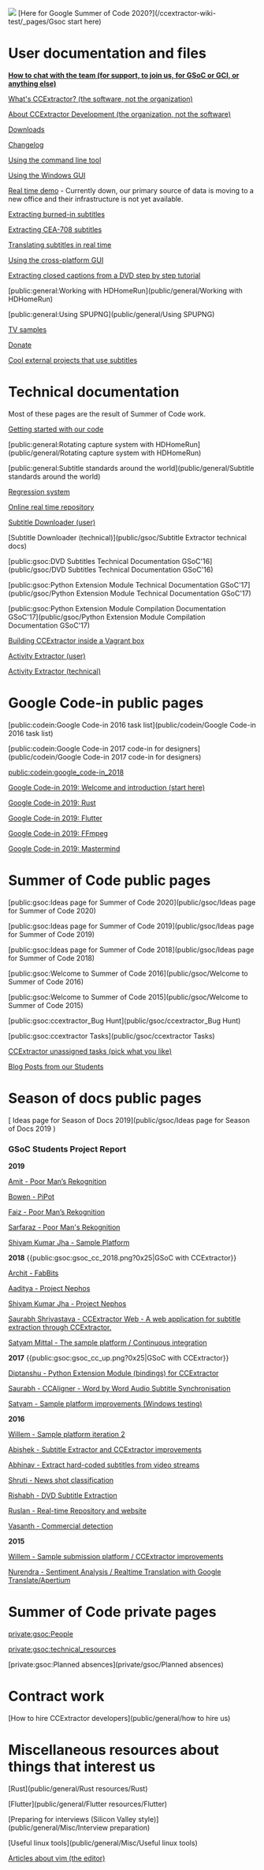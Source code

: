 ![](https://ccextractor.org/_media/public:gsoc-logo-horizontal-800.png)
[Here for Google Summer of Code 2020?](/ccextractor-wiki-test/_pages/Gsoc start here)

# User documentation and files

**[How to chat with the team (for support, to join us, for GSoC or GCI, or anything else)](public/general/support)**

[ What's CCExtractor? (the software, not the organization)](public/general/whatsccextractor) 

[About CCExtractor Development (the organization, not the software) ](public/general/about_the_org)

[Downloads](public/general/downloads)

[Changelog](https://github.com/CCExtractor/ccextractor/blob/master/docs/CHANGES.TXT)

[Using the command line tool](public/general/command_line_usage)

[Using the Windows GUI](public/general/win_gui_usage)

[ Real time demo](http://realtimedemo.ccextractor.org:8080/) - Currently down, our primary source of data is moving to a new office and their infrastructure is not yet available.

[Extracting burned-in subtitles](https://abhinavshukla95.wordpress.com/2016/08/18/google-summer-of-code-work-product-submission/)

[Extracting CEA-708 subtitles](public/gsoc/olegkisselef_cea_708)

[Translating subtitles in real time](public/gsoc/translating_captions)

[Using the cross-platform GUI](public/gsoc/olegkisselef_qt_gui)

[Extracting closed captions from a DVD step by step tutorial](public/gsoc/extract_from_DVD)

[public:general:Working with HDHomeRun](public/general/Working with HDHomeRun)

[public:general:Using SPUPNG](public/general/Using SPUPNG)

[ TV samples](public/general/TVSamples )

[Donate](public/general/http://sourceforge.net/donate/index.php?group_id=190832)

[ Cool external projects that use subtitles](public/general/coollinkswithsubfs )

# Technical documentation

Most of these pages are the result of Summer of Code work. 

[Getting started with our code](public/general/gettingstartedwithourcode)

[public:general:Rotating capture system with HDHomeRun](public/general/Rotating capture system with HDHomeRun)

[public:general:Subtitle standards around the world](public/general/Subtitle standards around the world)

[Regression system](public/gsoc/ccextractor_regression_testing)

[Online real time repository](public/gsoc/2016/abishek/subtitle_downloader)

[Subtitle Downloader (user)](public/gsoc/2016/abishek/subtitle_downloader)

[Subtitle Downloader (technical)](public/gsoc/Subtitle Extractor technical docs)

[public:gsoc:DVD Subtitles Technical Documentation GSoC'16](public/gsoc/DVD Subtitles Technical Documentation GSoC'16)

[public:gsoc:Python Extension Module Technical Documentation GSoC'17](public/gsoc/Python Extension Module Technical Documentation GSoC'17)

[public:gsoc:Python Extension Module Compilation Documentation GSoC'17](public/gsoc/Python Extension Module Compilation Documentation GSoC'17)

[Building CCExtractor inside a Vagrant box](public/general/vagrant)

[Activity Extractor (user)](public/codein/activity_extractor_user_docs)

[Activity Extractor (technical)](public/codein/activity_extractor_technical_docs)

# Google Code-in public pages

[public:codein:Google Code-in 2016 task list](public/codein/Google Code-in 2016 task list)

[public:codein:Google Code-in 2017 code-in for designers](public/codein/Google Code-in 2017 code-in for designers)

[public:codein:google_code-in_2018](public/codein/google_code-in_2018)

[Google Code-in 2019: Welcome and introduction (start here)](https://gci2019.ccextractor.org)


[Google Code-in 2019: Rust](public/codein/google_code-in_2019/Rust)

[Google Code-in 2019: Flutter](public/codein/google_code-in_2019/Flutter)

[Google Code-in 2019: FFmpeg](public/codein/google_code-in_2019/FFmpeg)

[Google Code-in 2019: Mastermind](public/codein/google_code-in_2019/Mastermind)



#  Summer of Code public pages

[public:gsoc:Ideas page for Summer of Code 2020](public/gsoc/Ideas page for Summer of Code 2020)

[public:gsoc:Ideas page for Summer of Code 2019](public/gsoc/Ideas page for Summer of Code 2019)

[public:gsoc:Ideas page for Summer of Code 2018](public/gsoc/Ideas page for Summer of Code 2018)

[public:gsoc:Welcome to Summer of Code 2016](public/gsoc/Welcome to Summer of Code 2016)

[public:gsoc:Welcome to Summer of Code 2015](public/gsoc/Welcome to Summer of Code 2015)

[public:gsoc:ccextractor_Bug Hunt](public/gsoc/ccextractor_Bug Hunt)

[public:gsoc:ccextractor Tasks](public/gsoc/ccextractor Tasks)

[ CCExtractor unassigned tasks (pick what you like)](public/gsoc/ccextractor_unassigned_tasks_pick_what_like)

[ Blog Posts from our Students](public/blog_posts_our_students)

#  Season of docs public pages

[ Ideas page for Season of Docs 2019](public/gsoc/Ideas page for Season of Docs 2019 )

### GSoC Students Project Report

**2019**

[ Amit - Poor Man’s Rekognition](public/gsoc/2019/pymit)

[ Bowen - PiPot](public/gsoc/2019/vertexc)

[ Faiz - Poor Man’s Rekognition ](public/gsoc/2019/faizkhan)

[ Sarfaraz - Poor Man's Rekognition](public/gsoc/2019/sziraqui)

[ Shivam Kumar Jha - Sample Platform](https://github.com/CCExtractor/sample-platform/pulls?utf8=%E2%9C%93&q=is%3Apr+author%3Athealphadollar)

**2018** {{public:gsoc:gsoc_cc_2018.png?0x25|GSoC with CCExtractor}} 

[ Archit - FabBits](public/gsoc/2018/achie27 )

[ Aaditya - Project Nephos](public/gsoc/2018/aaditya)

[ Shivam Kumar Jha - Project Nephos](public/gsoc/2018/thealphadollar)

[ Saurabh Shrivastava - CCExtractor Web - A web application for subtitle extraction through CCExtractor.](public/gsoc/2018/saurabh)

[ Satyam Mittal - The sample platform / Continuous integration](public/gsoc/2018/satyam)

**2017** {{public:gsoc:gsoc_cc_up.png?0x25|GSoC with CCExtractor}} 

[Diptanshu - Python Extension Module (bindings) for CCExtractor](public/gsoc/2017/diptanshu)

[Saurabh - CCAligner - Word by Word Audio Subtitle Synchronisation](public/gsoc/2017/saurabh)

[Satyam - Sample platform improvements (Windows testing)](public/gsoc/2017/satyam)

**2016**

[Willem - Sample platform iteration 2](public/gsoc/2016/willem)

[Abishek - Subtitle Extractor and CCExtractor improvements](public/gsoc/2016/abhishek/projects)

[Abhinav - Extract hard-coded subtitles from video streams](public/gsoc/2016/abhinav)

[Shruti - News shot classification](public/gsoc/2016/shruti)

[Rishabh - DVD Subtitle Extraction](public/gsoc/2016/rishabh)

[Ruslan - Real-time Repository and website](public/gsoc/2016/ruslan)

[Vasanth - Commercial detection](public/gsoc/2016/vasanth)

**2015**

[Willem - Sample submission platform / CCExtractor improvements](public/gsoc/2015/willem)

[Nurendra - Sentiment Analysis / Realtime Translation with Google Translate/Apertium](public/gsoc/2015/nurendra)

# Summer of Code private pages

[private:gsoc:People](private/gsoc/People)

[private:gsoc:technical_resources](private/gsoc/technical_resources)

[private:gsoc:Planned absences](private/gsoc/Planned absences)

# Contract work

[How to hire CCExtractor developers](public/general/how to hire us)

# Miscellaneous resources about things that interest us

[Rust](public/general/Rust resources/Rust)

[Flutter](public/general/Flutter resources/Flutter)

[Preparing for interviews (Silicon Valley style)](public/general/Misc/Interview preparation)

[Useful linux tools](public/general/Misc/Useful linux tools)

[Articles about vim (the editor)](public/general/Misc/vim)
